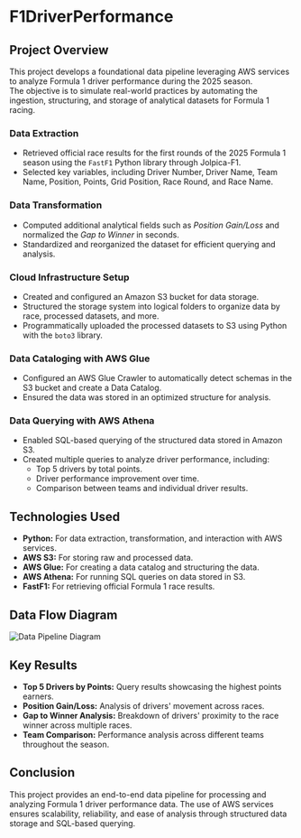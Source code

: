 # F1DriverPerformance

## Project Overview

This project develops a foundational data pipeline leveraging AWS services to analyze Formula 1 driver performance during the 2025 season.  
The objective is to simulate real-world practices by automating the ingestion, structuring, and storage of analytical datasets for Formula 1 racing.

### Data Extraction
- Retrieved official race results for the first rounds of the 2025 Formula 1 season using the `FastF1` Python library through Jolpica-F1.
- Selected key variables, including Driver Number, Driver Name, Team Name, Position, Points, Grid Position, Race Round, and Race Name.

### Data Transformation
- Computed additional analytical fields such as *Position Gain/Loss* and normalized the *Gap to Winner* in seconds.
- Standardized and reorganized the dataset for efficient querying and analysis.

### Cloud Infrastructure Setup
- Created and configured an Amazon S3 bucket for data storage.
- Structured the storage system into logical folders to organize data by race, processed datasets, and more.
- Programmatically uploaded the processed datasets to S3 using Python with the `boto3` library.

### Data Cataloging with AWS Glue
- Configured an AWS Glue Crawler to automatically detect schemas in the S3 bucket and create a Data Catalog.
- Ensured the data was stored in an optimized structure for analysis.

### Data Querying with AWS Athena
- Enabled SQL-based querying of the structured data stored in Amazon S3.
- Created multiple queries to analyze driver performance, including:
  - Top 5 drivers by total points.
  - Driver performance improvement over time.
  - Comparison between teams and individual driver results.

## Technologies Used
- **Python:** For data extraction, transformation, and interaction with AWS services.
- **AWS S3:** For storing raw and processed data.
- **AWS Glue:** For creating a data catalog and structuring the data.
- **AWS Athena:** For running SQL queries on data stored in S3.
- **FastF1:** For retrieving official Formula 1 race results.

## Data Flow Diagram

![Data Pipeline Diagram]()

## Key Results
- **Top 5 Drivers by Points:** Query results showcasing the highest points earners.
- **Position Gain/Loss:** Analysis of drivers' movement across races.
- **Gap to Winner Analysis:** Breakdown of drivers' proximity to the race winner across multiple races.
- **Team Comparison:** Performance analysis across different teams throughout the season.

## Conclusion
This project provides an end-to-end data pipeline for processing and analyzing Formula 1 driver performance data. The use of AWS services ensures scalability, reliability, and ease of analysis through structured data storage and SQL-based querying.